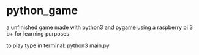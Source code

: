 # python_game
a unfinished game made with python3 and pygame using a raspberry pi 3 b+ for learning purposes

to play type in terminal: python3 main.py

